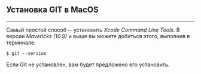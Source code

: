 ## Установка GIT в MacOS
---

Самый простой способ — установить _Xcode Command Line Tools_. В версии _Mavericks (10.9)_ и выше вы можете добиться этого, выполнив в терминале:

```zsh=
$ git --version
```

Если Git не установлен, вам будет предложено его установить.